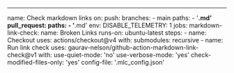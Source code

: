 ---
name: Check markdown links
on:
  push:
    branches:
      - main
    paths:
      - '**.md'
  pull_request:
    paths:
      - '**.md'
env:
  DISABLE_TELEMETRY: 1
jobs:
  markdown-link-check:
    name: Broken Links
    runs-on: ubuntu-latest
    steps:
      - name: Checkout
        uses: actions/checkout@v4
        with:
          submodules: recursive
      - name: Run link check
        uses: gaurav-nelson/github-action-markdown-link-check@v1
        with:
          use-quiet-mode: 'no'
          use-verbose-mode: 'yes'
          check-modified-files-only: 'yes'
          config-file: '.mlc_config.json'
